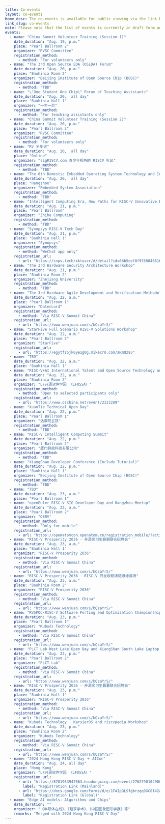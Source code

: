 ```yaml
---
title: Co-events
layout: co-events
home_desc: The co-events is available for public viewing via the link below.
link_slug: co-events
note: Please note that the list of events is currently in draft form and will be finalized based on feedback.
events:
  - name: "China Summit Volunteer Training (Session 1)"
    date_duration: "Aug. 19, p.m."
    place: "Pearl Ballroom 2"
    organizer: "RVSC Committee"
    registration_method:
      - method: "For volunteers only"
  - name: "The 3rd Open Source EDA (OSEDA) Forum"
    date_duration: "Aug. 20, p.m."
    place: "Bauhinia Room 2"
    organizer: "Beijing Institute of Open Source Chip (BOSC)"
    registration_method:
      - method: "TBD"
  - name: "\"One Student One Chip\" Forum of Teaching Assistants"
    date_duration: "Aug. 20,  all day"
    place: "Bauhinia Hall 1"
    organizer: "一生一芯"
    registration_method:
      - method: "For teaching assistants only"
  - name: "China Summit Volunteer Training (Session 2)"
    date_duration: "Aug. 20, p.m."
    place: "Pearl Ballroom 2"
    organizer: "RVSC Committee"
    registration_method:
      - method: "For volunteers only"
  - name: "RV 少年说"
    date_duration: "Aug. 20,  all day"
    place: "Online"
    organizer: "sigRISCV.com 青少年视角的 RISCV 社区"
    registration_method:
      - method: "TBD"
  - name: "The 6th Domestic Embedded Operating System Technology and Industry Forum"
    date_duration: "Aug. 20,  all day"
    place: "Hangzhou"
    organizer: "Embedded System Association"
    registration_method:
      - method: "TBD"
  - name: "Intelligent Computing Era, New Paths for RISC-V Innovative Development"
    date_duration: "Aug. 21, p.m."
    place: "Pearl Ballroom"
    organizer: "Zhihe Computing"
    registration_method:
      - method: "TBD"
  - name: "Synopsys RISC-V Tech Day"
    date_duration: "Aug. 21, p.m."
    place: "Bauhinia Hall 1"
    organizer: "Synopsys"
    registration_method:
      - method: "WeChat app only"
    registration_url:
      - url: "https://snps.tech/xktuser/#/detail?id=66b5eef8f97688465165eaf9"
  - name: "The 3rd Hardware Security Architecture Workshop"
    date_duration: "Aug. 21, p.m."
    place: "Bauhinia Room 2"
    organizer: "Zhejiang University"
    registration_method:
      - method: "TBD"
  - name: "The 3rd Hardware Agile Development and Verification Methodology Workshop"
    date_duration: "Aug. 22, a.m."
    place: "Pearl Ballroom 1"
    organizer: "DatenLord"
    registration_method:
      - method: "Via RISC-V Summit China"
    registration_url:
      - url: "https://www.wenjuan.com/s/bQzaYrS/"
  - name: "StarFive Full Scenario RISC-V Solutions Workshop"
    date_duration: "Aug. 22, a.m."
    place: "Pearl Ballroom 2"
    organizer: "StarFive"
    registration_url:
      - url: "https://egytfz5jk0ye1g0g.mikecrm.com/aRmQz95"
  - name: "TBD"
    date_duration: "Aug. 22, a.m."
    place: "Bauhinia Hall 1"
  - name: "RISC-V+AI International Talent and Open Source Technology and Ecology Forum"
    date_duration: "Aug. 22, a.m."
    place: "Bauhinia Room 2"
    organizer: "LF开源软件学园 （LFOSSA）"
    registration_method:
      - method: "Open to selected participants only"
    registration_url:
      - url: "https://www.oschina.net/event/2333289"
  - name: "XuanTie Technical Open Day"
    date_duration: "Aug. 22, p.m."
    place: "Pearl Ballroom 1"
    organizer: "达摩院玄铁"
    registration_method:
      - method: "TBD"
  - name: "RISC-V Intelligent Computing Summit"
    date_duration: "Aug. 22, p.m."
    place: "Pearl Ballroom 2"
    organizer: "厦门算能科技有限公司"
    registration_method:
      - method: "TBD"
  - name: "XiangShan Developer Conference (Include Tutorial)"
    date_duration: "Aug. 22, p.m."
    place: "Bauhinia Hall 1"
    organizer: "Beijing Institute of Open Source Chip (BOSC)"
    registration_method:
      - method: "TBD"
  - name: "TBD"
    date_duration: "Aug. 23, a.m."
    place: "Pearl Ballroom 1"
  - name: "openEuler RISC-V SIG Developer Day and Hangzhou Meetup"
    date_duration: "Aug. 23, a.m."
    place: "Pearl Ballroom 2"
    organizer: "OERV"
    registration_method:
      - method: "Only for mobile"
    registration_url:
      - url: "https://openatomcon.openatom.cn/registration_mobile/?activityNo=HD20240813151246"
  - name: "RISC-V Prosperity 2036 · 开源实习生朝朝联合招聘会"
    date_duration: "Aug. 23, a.m."
    place: "Bauhinia Hall 1"
    organizer: "RISC-V Prosperity 2036"
    registration_method:
      - method: "Via RISC-V Summit China"
    registration_url:
      - url: "https://www.wenjuan.com/s/bQzaYrS/"
  - name: "RISC-V Prosperity 2036 · RISC-V 开发板现场随眼缘漂流"
    date_duration: "Aug. 23, a.m."
    place: "Bauhinia Room 2"
    organizer: "RISC-V Prosperity 2036"
    registration_method:
      - method: "Via RISC-V Summit China"
    registration_url:
      - url: "https://www.wenjuan.com/s/bQzaYrS/"
  - name: "RVSPOC·RISC-V Software Porting and Optimization Championship Competitor Workshop"
    date_duration: "Aug. 23, p.m."
    place: "Pearl Ballroom 1"
    organizer: "Kubuds Technology"
    registration_method:
      - method: "Via RISC-V Summit China"
    registration_url:
      - url: "https://www.wenjuan.com/s/bQzaYrS/"
  - name: "PLCT Lab West Lake Open Day and XiangShan South Lake Laptop Workshop"
    date_duration: "Aug. 23, p.m."
    place: "Pearl Ballroom 2"
    organizer: "PLCT Lab"
    registration_method:
      - method: "Via RISC-V Summit China"
    registration_url:
      - url: "https://www.wenjuan.com/s/bQzaYrS/"
  - name: "RISC-V Prosperity 2036 · 开源实习生暮暮联合招聘会"
    date_duration: "Aug. 23, p.m."
    place: "Bauhinia Hall 1"
    organizer: "RISC-V Prosperity 2036"
    registration_method:
      - method: "Via RISC-V Summit China"
    registration_url:
      - url: "https://www.wenjuan.com/s/bQzaYrS/"
  - name: "Kubuds Technology · KarsierOS and riscvpedia Workshop"
    date_duration: "Aug. 23, p.m."
    place: "Bauhinia Room 2"
    organizer: "Kubuds Technology"
    registration_method:
      - method: "Via RISC-V Summit China"
    registration_url:
      - url: "https://www.wenjuan.com/s/bQzaYrS/"
  - name: "2024 Hong Kong RISC-V Day ＋ AICon"
    date_duration: "Aug. 24, all day"
    place: "Hong Kong"
    organizer: "LF开源软件学园 （LFOSSA）"
    registration_url:
      - url: "https://8781953947563.huodongxing.com/event/2762790104900"
        label: "Registration Link (Mainland)"
      - url: "https://docs.google.com/forms/d/e/1FAIpQLSfgbrzqq0GC8I42aW1igLKGoKkewL8r1S54WBhodIOoJTETvQ/viewform"
        label: "Registration Link (Global)"
  - name: "Edge AI models: Algorithms and Chips"
    date_duration: ""
    organizer: "《半导体在线》、《蔻享学术》、《中国图象图形学报》等"
    remarks: "Merged with 2024 Hong Kong RISC-V Day"
---
```

